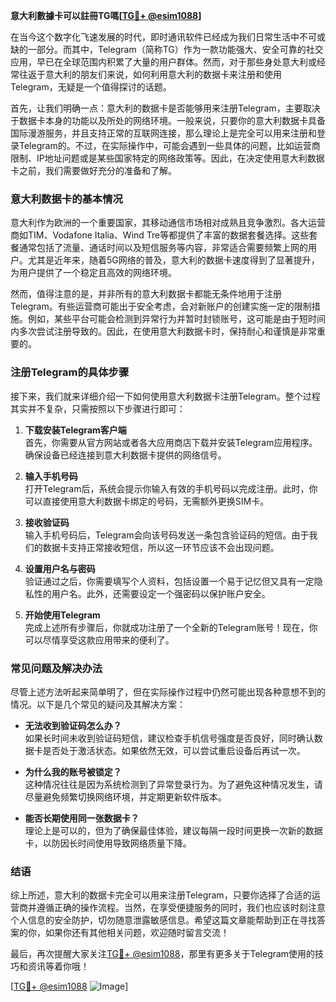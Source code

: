 **意大利數據卡可以註冊TG嗎[[TG💪+ @esim1088](https://t.me/s/esim1088)]**

在当今这个数字化飞速发展的时代，即时通讯软件已经成为我们日常生活中不可或缺的一部分。而其中，Telegram（简称TG）作为一款功能强大、安全可靠的社交应用，早已在全球范围内积累了大量的用户群体。然而，对于那些身处意大利或经常往返于意大利的朋友们来说，如何利用意大利的数据卡来注册和使用Telegram，无疑是一个值得探讨的话题。

首先，让我们明确一点：意大利的数据卡是否能够用来注册Telegram，主要取决于数据卡本身的功能以及所处的网络环境。一般来说，只要你的意大利数据卡具备国际漫游服务，并且支持正常的互联网连接，那么理论上是完全可以用来注册和登录Telegram的。不过，在实际操作中，可能会遇到一些具体的问题，比如运营商限制、IP地址问题或是某些国家特定的网络政策等。因此，在决定使用意大利数据卡之前，我们需要做好充分的准备和了解。

### 意大利数据卡的基本情况

意大利作为欧洲的一个重要国家，其移动通信市场相对成熟且竞争激烈。各大运营商如TIM、Vodafone Italia、Wind Tre等都提供了丰富的数据套餐选择。这些套餐通常包括了流量、通话时间以及短信服务等内容，非常适合需要频繁上网的用户。尤其是近年来，随着5G网络的普及，意大利的数据卡速度得到了显著提升，为用户提供了一个稳定且高效的网络环境。

然而，值得注意的是，并非所有的意大利数据卡都能无条件地用于注册Telegram。有些运营商可能出于安全考虑，会对新账户的创建实施一定的限制措施。例如，某些平台可能会检测到异常行为并暂时封锁账号，这可能是由于短时间内多次尝试注册导致的。因此，在使用意大利数据卡时，保持耐心和谨慎是非常重要的。

### 注册Telegram的具体步骤

接下来，我们就来详细介绍一下如何使用意大利数据卡注册Telegram。整个过程其实并不复杂，只需按照以下步骤进行即可：

1. **下载安装Telegram客户端**  
   首先，你需要从官方网站或者各大应用商店下载并安装Telegram应用程序。确保设备已经连接到意大利数据卡提供的网络信号。

2. **输入手机号码**  
   打开Telegram后，系统会提示你输入有效的手机号码以完成注册。此时，你可以直接使用意大利数据卡绑定的号码，无需额外更换SIM卡。

3. **接收验证码**  
   输入手机号码后，Telegram会向该号码发送一条包含验证码的短信。由于我们的数据卡支持正常接收短信，所以这一环节应该不会出现问题。

4. **设置用户名与密码**  
   验证通过之后，你需要填写个人资料，包括设置一个易于记忆但又具有一定隐私性的用户名。此外，还需要设定一个强密码以保护账户安全。

5. **开始使用Telegram**  
   完成上述所有步骤后，你就成功注册了一个全新的Telegram账号！现在，你可以尽情享受这款应用带来的便利了。

### 常见问题及解决办法

尽管上述方法听起来简单明了，但在实际操作过程中仍然可能出现各种意想不到的情况。以下是几个常见的疑问及其解决方案：

- **无法收到验证码怎么办？**  
  如果长时间未收到验证码短信，建议检查手机信号强度是否良好，同时确认数据卡是否处于激活状态。如果依然无效，可以尝试重启设备后再试一次。

- **为什么我的账号被锁定？**  
  这种情况往往是因为系统检测到了异常登录行为。为了避免这种情况发生，请尽量避免频繁切换网络环境，并定期更新软件版本。

- **能否长期使用同一张数据卡？**  
  理论上是可以的，但为了确保最佳体验，建议每隔一段时间更换一次新的数据卡，以防因长时间使用导致网络质量下降。

### 结语

综上所述，意大利的数据卡完全可以用来注册Telegram，只要你选择了合适的运营商并遵循正确的操作流程。当然，在享受便捷服务的同时，我们也应该时刻注意个人信息的安全防护，切勿随意泄露敏感信息。希望这篇文章能帮助到正在寻找答案的你，如果你还有其他相关问题，欢迎随时留言交流！

最后，再次提醒大家关注[TG💪+ @esim1088](https://t.me/s/esim1088)，那里有更多关于Telegram使用的技巧和资讯等着你哦！

[[TG💪+ @esim1088](https://t.me/s/esim1088) ![Image](https://i.postimg.cc/4NQfJmqS/Snipaste-2025-05-13-00-14-12.png)]